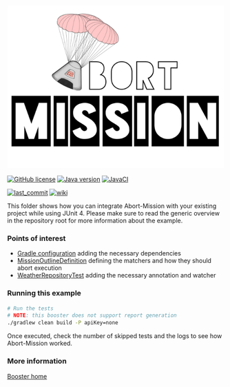 ![Abort-Mission](../../.github/assets/Abort-Mission-logo_export_transparent_640.png)

[![GitHub license](https://img.shields.io/github/license/nagyesta/abort-mission-examples?color=informational)](https://raw.githubusercontent.com/nagyesta/abort-mission-examples/main/LICENSE)
[![Java version](https://img.shields.io/badge/Java%20version-11-yellow?logo=java)](https://img.shields.io/badge/Java%20version-11-yellow?logo=java)
[![JavaCI](https://img.shields.io/github/actions/workflow/status/nagyesta/abort-mission-examples/build.yml?logo=github&branch=main)](https://github.com/nagyesta/abort-mission-examples/actions/workflows/build.yml)

[![last_commit](https://img.shields.io/github/last-commit/nagyesta/abort-mission-examples?logo=git)](https://img.shields.io/github/last-commit/nagyesta/abort-mission-examples?logo=git)
[![wiki](https://img.shields.io/badge/See-Wiki-informational)](https://github.com/nagyesta/abort-mission/wiki)

This folder shows how you can integrate Abort-Mission with your existing project while using JUnit 4.
Please make sure to read the generic overview in the repository root for more information about the example.

### Points of interest

- [Gradle configuration](build.gradle.kts) adding the necessary dependencies
- [MissionOutlineDefinition](src/test/java/com/github/nagyesta/abortmission/examples/MissionOutlineDefinition.java) defining the matchers and how they should abort execution
- [WeatherRepositoryTest](src/test/java/com/github/nagyesta/abortmission/examples/WeatherRepositoryTest.java) adding the necessary annotation and watcher

### Running this example

```bash
# Run the tests
# NOTE: this booster does not support report generation
./gradlew clean build -P apiKey=none
```

Once executed, check the number of skipped tests and the logs to see how Abort-Mission worked.

### More information

[Booster home](https://github.com/nagyesta/abort-mission/tree/main/boosters/booster-junit4)
